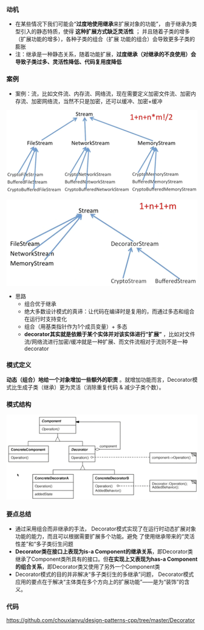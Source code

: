 ### 动机

* 在某些情况下我们可能会“**过度地使用继承**来扩展对象的功能”， 由于继承为类型引入的静态特质，使得 **这种扩展方式缺乏灵活性** ； 并且随着子类的增多（扩展功能的增多），各种子类的组合（扩展 功能的组合）会导致更多子类的膨胀
* 注：继承是一种静态关系，随着功能扩展，**过度继承（对继承的不良使用）会导致子类过多、灵活性降低、代码复用度降低**

### 案例

* 案例：流，比如文件流、内存流、网络流，现在需要定义加密文件流、加密内存流、加密网络流，当然不只是加密，还可以缓冲、加密+缓冲

![](./images/Decorator1.png)

![](./images/Decorator2.png)

* 思路
  * 组合优于继承
  * 绝大多数设计模式的真谛：让代码在编译时是复用的，而通过多态和组合在运行时支持变化
  * 组合（用基类指针作为1个成员变量）+ 多态
  * **decorator其实就是依赖于某个实体并对该实体进行“扩展”** ，比如对文件流/网络流进行加密/缓冲就是一种扩展、而文件流相对于流则不是一种decorator

### 模式定义

 **动态（组合）地给一个对象增加一些额外的职责** 。就增加功能而言，Decorator模式比生成子类（继承）更为灵活（消除重复代码 & 减少子类个数）。

### 模式结构

![](./images/Decorator3.png)

### 要点总结

* 通过采用组合而非继承的手法， Decorator模式实现了在运行时动态扩展对象功能的能力，而且可以根据需要扩展多个功能。避免 了使用继承带来的“灵活性差”和“多子类衍生问题
* **Decorator类在接口上表现为is-a Component的继承关系**，即Decorator类继承了Component类所具有的接口。但**在实现上又表现为has-a Component的组合关系**，即Decorator类又使用了另外一个Component类
* Decorator模式的目的并非解决“多子类衍生的多继承”问题， Decorator模式应用的要点在于解决“主体类在多个方向上的扩展功能”——是为“装饰”的含义。

### 代码

https://github.com/chouxianyu/design-patterns-cpp/tree/master/Decorator
